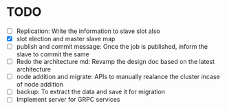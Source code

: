 # TODO

- [ ] Replication: Write the information to slave slot also 
- [x] slot election and master slave map
- [ ] publish and commit message: Once the job is published, inform the slave to commit the same 
- [ ] Redo the architecture md: Revamp the design doc based on the latest architecture
- [ ] node addition and migrate: APIs to manually realance the cluster incase of node addition
- [ ] backup: To extract the data and save it for migration
- [ ] Implement server for GRPC services
